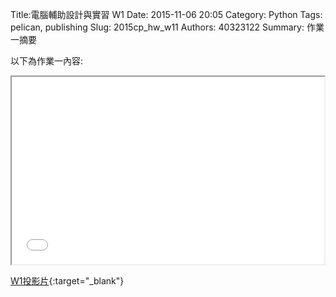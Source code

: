 Title:電腦輔助設計與實習  W1
Date: 2015-11-06 20:05
Category: Python
Tags: pelican, publishing
Slug: 2015cp_hw_w11
Authors: 40323122
Summary: 作業一摘要

以下為作業一內容:

<iframe src="40323122_cp_w11_p.html" width="500" height="300"></iframe>

[W1投影片](40323122_cp_w11_p.html){:target="_blank"}


